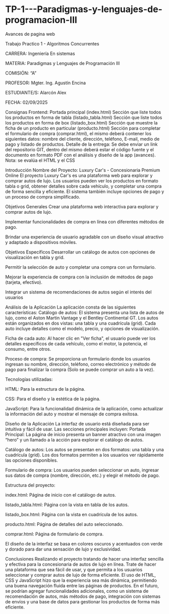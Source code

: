 # TP-1---Paradigmas-y-lenguajes-de-programacion-III
Avances de pagina web

Trabajo Practico 1 - Algoritmos Concurrentes


CARRERA: Ingeniería En sistemas 

MATERIA: Paradigmas y Lenguajes de Programación III

COMISIÓN: “A” 

PROFESOR: Mgter. Ing. Agustín Encina

ESTUDIANTE/S: Alarcón Alex

FECHA: 02/09/2025


Consignas
Frontend:
Portada principal (index.html)
Sección que liste todos los productos en forma de tabla (listado_tabla.html)
Sección que liste todos los productos en forma de box (listado_box.html)
Sección que muestre la ficha de un producto en particular (producto.html)
Sección para completar el formulario de compra (comprar.html), el mismo deberá contener los siguientes datos: nombre del cliente, dirección, teléfono, E-mail, medio de pago y listado de productos.
Detalle de la entrega: Se debe enviar un link del repositorio GIT, dentro del mismo deberá estar el código fuente y el documento en formato PDF con el análisis y diseño de la app (avances).
Nota: se evalúa el HTML y el CSS



Introducción
Nombre del Proyecto: Luxury Car's - Concesionaria Premium Online
El proyecto Luxury Car's es una plataforma web para explorar y comprar autos de lujo. Los usuarios pueden ver los productos en formato tabla o grid, obtener detalles sobre cada vehículo, y completar una compra de forma sencilla y eficiente. El sistema también incluye opciones de pago y un proceso de compra simplificado.

Objetivos Generales
Crear una plataforma web interactiva para explorar y comprar autos de lujo.


Implementar funcionalidades de compra en línea con diferentes métodos de pago.


Brindar una experiencia de usuario agradable con un diseño visual atractivo y adaptado a dispositivos móviles.


Objetivos Específicos
Desarrollar un catálogo de autos con opciones de visualización en tabla y grid.


Permitir la selección de auto y completar una compra con un formulario.


Mejorar la experiencia de compra con la inclusión de métodos de pago (tarjeta, efectivo).


Integrar un sistema de recomendaciones de autos según el interés del usuarios


Análisis de la Aplicación
La aplicación consta de las siguientes características:
Catálogo de autos:
 El sistema presenta una lista de autos de lujo, como el Aston Martin Vantage y el Bentley Continental GT. Los autos están organizados en dos vistas: una tabla y una cuadrícula (grid). Cada auto incluye detalles como el modelo, precio, y opciones de visualización.


Ficha de cada auto:
 Al hacer clic en "Ver ficha", el usuario puede ver los detalles específicos de cada vehículo, como el motor, la potencia, el consumo, entre otros.


Proceso de compra:
 Se proporciona un formulario donde los usuarios ingresan su nombre, dirección, teléfono, correo electrónico y método de pago para finalizar la compra (Solo se puede comprar un auto a la vez).


Tecnologías utilizadas:


HTML: Para la estructura de la página.


CSS: Para el diseño y la estética de la página.


JavaScript: Para la funcionalidad dinámica de la aplicación, como actualizar la información del auto y mostrar el mensaje de compra exitosa.


Diseño de la Aplicación
La interfaz de usuario está diseñada para ser intuitiva y fácil de usar. Las secciones principales incluyen:
Portada Principal:
 La página de inicio presenta un banner atractivo con una imagen “hero” y un llamado a la acción para explorar el catálogo de autos.


Catálogo de autos:
 Los autos se presentan en dos formatos: una tabla y una cuadrícula (grid). Los dos formatos permiten a los usuarios ver rápidamente las opciones disponibles.


Formulario de compra:
 Los usuarios pueden seleccionar un auto, ingresar sus datos de compra (nombre, dirección, etc.) y elegir el método de pago.


Estructura del proyecto:


index.html: Página de inicio con el catálogo de autos.


listado_tabla.html: Página con la vista en tabla de los autos.


listado_box.html: Página con la vista en cuadrícula de los autos.


producto.html: Página de detalles del auto seleccionado.


comprar.html: Página de formulario de compra.


El diseño de la interfaz se basa en colores oscuros y acentuados con verde y dorado para dar una sensación de lujo y exclusividad.


Conclusiones
Realizando el proyecto tratando de hacer una interfaz sencilla y efectiva para la concesionaria de autos de lujo en línea. Trate de hacer una plataforma que sea fácil de usar, y que permita a los usuarios seleccionar y comprar autos de lujo de forma eficiente. El uso de HTML, CSS y JavaScript hizo que la experiencia sea más dinámica, permitiendo una buena navegación fluida entre las páginas de productos.
En el futuro, se podrían agregar funcionalidades adicionales, como un sistema de recomendación de autos, más métodos de pago, integración con sistemas de envíos y una base de datos para gestionar los productos de forma más eficiente.
